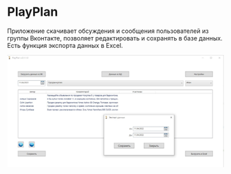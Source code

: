# PlayPlan

Приложение скачивает обсуждения и сообщения пользователей из группы Вконтакте, позволяет редактировать и сохранять в базе данных.
Есть функция экспорта данных в Excel.

![Список сообщений][mainview]

[mainview]: PlayPlan/Resources/MainScreen.jpg "Список сообщений"